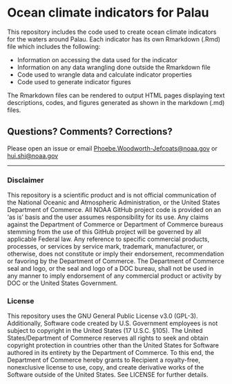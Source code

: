 # Ocean climate indicators for Palau
This repository includes the code used to create ocean climate
indicators for the waters around Palau.  Each indicator has its own
Rmarkdown (.Rmd) file which includes the following:

- Information on accessing the data used for the indicator
- Information on any data wrangling done outside the Rmarkdown file
- Code used to wrangle data and calculate indicator properties
- Code used to generate indicator figures

The Rmarkdown files can be rendered to output HTML pages displaying text descriptions, codes, and figures generated as shown in the markdown (.md) files.

## Questions?  Comments?  Corrections?
Please open an issue or email Phoebe.Woodworth-Jefcoats@noaa.gov or hui.shi@noaa.gov

---

### Disclaimer
This repository is a scientific product and is not official communication 
of the National Oceanic and Atmospheric Administration, or the United 
States Department of Commerce. All NOAA GitHub project code is provided on 
an ‘as is’ basis and the user assumes responsibility for its use. Any 
claims against the Department of Commerce or Department of Commerce bureaus 
stemming from the use of this GitHub project will be governed by all 
applicable Federal law. Any reference to specific commercial products, 
processes, or services by service mark, trademark, manufacturer, or otherwise, 
does not constitute or imply their endorsement, recommendation or favoring by 
the Department of Commerce. The Department of Commerce seal and logo, or the 
seal and logo of a DOC bureau, shall not be used in any manner to imply 
endorsement of any commercial product or activity by DOC or the United 
States Government.

### License
This repository uses the GNU General Public License v3.0 (GPL-3).
Additionally, Software code created by U.S. Government employees 
is not subject to copyright in the United States (17 U.S.C. §105). 
The United States/Department of Commerce reserves all rights to 
seek and obtain copyright protection in countries other than the 
United States for Software authored in its entirety by the Department 
of Commerce. To this end, the Department of Commerce hereby grants 
to Recipient a royalty-free, nonexclusive license to use, copy, and 
create derivative works of the Software outside of the United States.
See LICENSE for further details.
